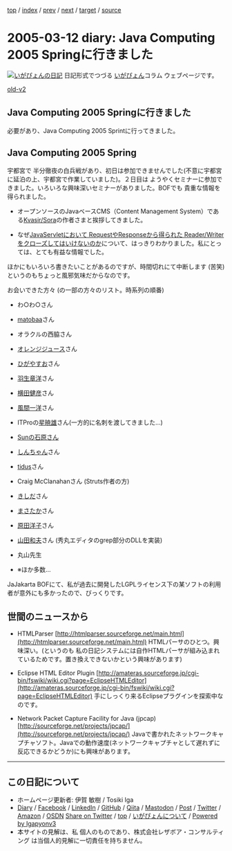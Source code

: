 [top](../index.html) 
 / [index](index.html) 
 / [prev](ig050307.html) 
 / [next](ig050314.html) 
 / [target](https://www.igapyon.jp/igapyon/diary/2005/ig050312.html) 
 / [source](https://github.com/igapyon/diary/blob/master/2005/ig050312.src.md) 

2005-03-12 diary: Java Computing 2005 Springに行きました
=====================================================================================================
[![いがぴょんの日記](https://www.igapyon.jp/igapyon/diary/images/iga202308_128.jpg "いがぴょん")](https://www.igapyon.jp/igapyon/diary/memo/memoigapyon.html) 日記形式でつづる [いがぴょん](https://www.igapyon.jp/igapyon/diary/memo/memoigapyon.html)コラム ウェブページです。

[old-v2](ig050312-orig.html)

## Java Computing 2005 Springに行きました

必要があり、Java Computing 2005 Sprintに行ってきました。


## Java Computing 2005 Spring

宇都宮で 半分徹夜の白兵戦があり、初日は参加できませんでした(不意に宇都宮に延泊の上、宇都宮で作業していました)。２日目は ようやくセミナーに参加できました。いろいろな興味深いセミナーがありました。BOFでも 貴重な情報を得られました。

* オープンソースのJavaベースCMS（Content Management System）である[Kvasir/Sora](http://www.kvasir-sora.org/)の作者さまと挨拶してきました。
  
* なぜ[JavaServletにおいて RequestやResponseから得られた Reader/Writerをクローズしてはいけないのか](../2004/ig040317.html)について、はっきりわかりました。私にとっては、とても有益な情報でした。

ほかにもいろいろ書きたいことがあるのですが、時間切れにて中断します (苦笑) というのもちょっと風邪気味だからなのです。

お会いできた方々 (の一部の方々のリスト。時系列の順番)

* わ○わ○さん
  
* [matobaa](http://matobaa.tdiary.net/)さん
  
* オラクルの西脇さん
  
* [オレンジジュース](http://homepage3.nifty.com/orange_juice/)さん
  
* [ひがやすお](http://d.hatena.ne.jp/higayasuo/)さん
  
* [羽生章洋](http://d.hatena.ne.jp/habuakihiro/)さん
  
* [横田健彦](http://www.kvasir-sora.org/)さん
  
* [風間一洋](http://www.ingrid.org/java/i18n/unicode.html)さん
* ITProの[星暁雄](http://blog.nikkeibp.co.jp/itpro/java/)さん(一方的に名刺を渡してきました…)
  
* [Sunの石原さん](http://blogs.sun.com/roller/page/chats/)
  
* [しんちゃん](http://d.hatena.ne.jp/shinchan55/)さん
  
* [tidus](http://tidus.ultimania.org/diary/)さん
  
* Craig McClanahanさん (Struts作者の方)
  
* [きしだ](http://www.fk.urban.ne.jp/home/kishida/)さん
  
* [まさたか](http://d.hatena.ne.jp/masataka_k/)さん
  
* [原田洋子](http://www.netpotlet.com/)さん
  
* [山田和夫](http://www.vector.co.jp/vpack/browse/person/an002597.html)さん (秀丸エディタのgrep部分のDLLを実装)
  
* 丸山先生
  
* ※ほか多数…

JaJakarta BOFにて、私が過去に開発したLGPLライセンス下の某ソフトの利用者が意外にも多かったので、びっくりです。

## 世間のニュースから

* HTMLParser
  [http://htmlparser.sourceforge.net/main.html](http://htmlparser.sourceforge.net/main.html)
  HTMLパーサのひとつ。興味深い。(というのも 私の日記システムには自作HTMLパーサが組み込まれているためです。置き換えできないかという興味があります)
  
* Eclipse HTML Editor Plugin
  [http://amateras.sourceforge.jp/cgi-bin/fswiki/wiki.cgi?page=EclipseHTMLEditor](http://amateras.sourceforge.jp/cgi-bin/fswiki/wiki.cgi?page=EclipseHTMLEditor)
  手にしっくり来るEclipseプラグインを探索中なのです。
  
* Network Packet Capture Facility for Java (jpcap)
  [http://sourceforge.net/projects/jpcap/](http://sourceforge.net/projects/jpcap/)
  Javaで書かれたネットワークキャプチャソフト。Javaでの動作速度(ネットワークキャプチャとして遅れずに反応できるかどうか)にも興味があります。


----------------------------------------------------------------------------------------------------

## この日記について

* ホームページ更新者: 伊賀 敏樹 / Tosiki Iga
* [Diary](https://www.igapyon.jp/igapyon/diary/) / [Facebook](https://www.facebook.com/igapyon) / [LinkedIn](https://www.linkedin.com/in/toshikiiga) / [GitHub](https://github.com/igapyon) / [Qiita](https://qiita.com/igapyon) / [Mastodon](https://social.vivaldi.net/@igapyon) / [Post](https://post.news/igapyon) / [Twitter](https://twitter.com/ToshikiIga) / [Amazon](https://www.amazon.co.jp/%E4%BC%8A%E8%B3%80-%E6%95%8F%E6%A8%B9/e/B004LTQWCQ) / [OSDN](https://ja.osdn.net/users/iga/)
[Share on Twitter](https://twitter.com/intent/tweet?hashtags=igapyon%2Cdiary%2C%E3%81%84%E3%81%8C%E3%81%B4%E3%82%87%E3%82%93&text=Java+Computing+2005+Spring%E3%81%AB%E8%A1%8C%E3%81%8D%E3%81%BE%E3%81%97%E3%81%9F&url=https%3A%2F%2Fwww.igapyon.jp%2Figapyon%2Fdiary%2F2005%2Fig050312.html) / [top](../index.html) / [いがぴょんについて](https://www.igapyon.jp/igapyon/diary/memo/memoigapyon.html) / [Powered by Igapyonv3](https://github.com/igapyon/igapyonv3)
* 本サイトの見解は、私 個人のものであり、株式会社レザボア・コンサルティング は当個人的見解に一切責任を持ちません。 
